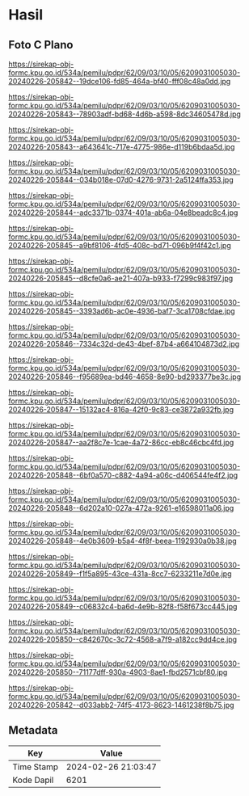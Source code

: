 # Hasil

## Foto C Plano

https://sirekap-obj-formc.kpu.go.id/534a/pemilu/pdpr/62/09/03/10/05/6209031005030-20240226-205842--19dce106-fd85-464a-bf40-fff08c48a0dd.jpg

https://sirekap-obj-formc.kpu.go.id/534a/pemilu/pdpr/62/09/03/10/05/6209031005030-20240226-205843--78903adf-bd68-4d6b-a598-8dc34605478d.jpg

https://sirekap-obj-formc.kpu.go.id/534a/pemilu/pdpr/62/09/03/10/05/6209031005030-20240226-205843--a643641c-717e-4775-986e-d119b6bdaa5d.jpg

https://sirekap-obj-formc.kpu.go.id/534a/pemilu/pdpr/62/09/03/10/05/6209031005030-20240226-205844--034b018e-07d0-4276-9731-2a5124ffa353.jpg

https://sirekap-obj-formc.kpu.go.id/534a/pemilu/pdpr/62/09/03/10/05/6209031005030-20240226-205844--adc3371b-0374-401a-ab6a-04e8beadc8c4.jpg

https://sirekap-obj-formc.kpu.go.id/534a/pemilu/pdpr/62/09/03/10/05/6209031005030-20240226-205845--a9bf8106-4fd5-408c-bd71-096b9f4f42c1.jpg

https://sirekap-obj-formc.kpu.go.id/534a/pemilu/pdpr/62/09/03/10/05/6209031005030-20240226-205845--d8cfe0a6-ae21-407a-b933-f7299c983f97.jpg

https://sirekap-obj-formc.kpu.go.id/534a/pemilu/pdpr/62/09/03/10/05/6209031005030-20240226-205845--3393ad6b-ac0e-4936-baf7-3ca1708cfdae.jpg

https://sirekap-obj-formc.kpu.go.id/534a/pemilu/pdpr/62/09/03/10/05/6209031005030-20240226-205846--7334c32d-de43-4bef-87b4-a664104873d2.jpg

https://sirekap-obj-formc.kpu.go.id/534a/pemilu/pdpr/62/09/03/10/05/6209031005030-20240226-205846--f95689ea-bd46-4658-8e90-bd293377be3c.jpg

https://sirekap-obj-formc.kpu.go.id/534a/pemilu/pdpr/62/09/03/10/05/6209031005030-20240226-205847--15132ac4-816a-42f0-9c83-ce3872a932fb.jpg

https://sirekap-obj-formc.kpu.go.id/534a/pemilu/pdpr/62/09/03/10/05/6209031005030-20240226-205847--aa2f8c7e-1cae-4a72-86cc-eb8c46cbc4fd.jpg

https://sirekap-obj-formc.kpu.go.id/534a/pemilu/pdpr/62/09/03/10/05/6209031005030-20240226-205848--6bf0a570-c882-4a94-a06c-d406544fe4f2.jpg

https://sirekap-obj-formc.kpu.go.id/534a/pemilu/pdpr/62/09/03/10/05/6209031005030-20240226-205848--6d202a10-027a-472a-9261-e16598011a06.jpg

https://sirekap-obj-formc.kpu.go.id/534a/pemilu/pdpr/62/09/03/10/05/6209031005030-20240226-205848--4e0b3609-b5a4-4f8f-beea-1192930a0b38.jpg

https://sirekap-obj-formc.kpu.go.id/534a/pemilu/pdpr/62/09/03/10/05/6209031005030-20240226-205849--f1f5a895-43ce-431a-8cc7-6233211e7d0e.jpg

https://sirekap-obj-formc.kpu.go.id/534a/pemilu/pdpr/62/09/03/10/05/6209031005030-20240226-205849--c06832c4-ba6d-4e9b-82f8-f58f673cc445.jpg

https://sirekap-obj-formc.kpu.go.id/534a/pemilu/pdpr/62/09/03/10/05/6209031005030-20240226-205850--c842670c-3c72-4568-a7f9-a182cc9dd4ce.jpg

https://sirekap-obj-formc.kpu.go.id/534a/pemilu/pdpr/62/09/03/10/05/6209031005030-20240226-205850--71177dff-930a-4903-8ae1-fbd2571cbf80.jpg

https://sirekap-obj-formc.kpu.go.id/534a/pemilu/pdpr/62/09/03/10/05/6209031005030-20240226-205842--d033abb2-74f5-4173-8623-1461238f8b75.jpg


## Metadata

| Key        | Value               |
| ---------- | ------------------- |
| Time Stamp | 2024-02-26 21:03:47 |
| Kode Dapil | 6201                |



